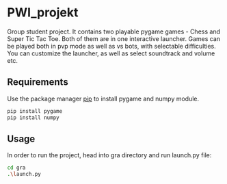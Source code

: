 # PWI_projekt

Group student project. It contains two playable pygame games - Chess and Super Tic Tac Toe. Both of them are in one interactive launcher.
Games can be played both in pvp mode as well as vs bots, with selectable difficulties. You can customize the launcher, as well as 
select soundtrack and volume etc. 

## Requirements

Use the package manager [pip](https://pip.pypa.io/en/stable/) to install pygame and numpy module.

```bash
pip install pygame
pip install numpy
```

## Usage
In order to run the project, head into gra directory and run launch.py file:
```bash
cd gra
.\launch.py
```
